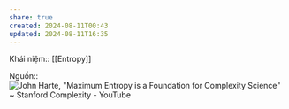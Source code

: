 ```yaml
---
share: true
created: 2024-08-11T00:43
updated: 2024-08-11T16:35
---
```

Khái niệm:: [[Entropy]]

Nguồn:: ![John Harte, "Maximum Entropy is a Foundation for Complexity Science" \~ Stanford Complexity - YouTube](https://www.youtube.com/watch?v=XElfPKCG69o)